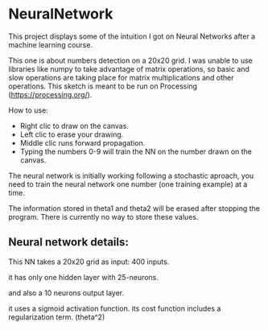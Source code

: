 # NeuralNetwork
This project displays some of the intuition I got on Neural Networks after a machine learning course. 

This one is about numbers detection on a 20x20 grid.
I was unable to use libraries like numpy to take advantage of matrix operations, so basic and slow 
operations are taking place for matrix multiplications and other operations.
This sketch is meant to be run on Processing (https://processing.org/). 

How to use:
- Right clic to draw on the canvas.
- Left clic to erase your drawing. 
- Middle clic runs forward propagation.
- Typing the numbers 0-9 will train the NN on the number drawn on the canvas.

The neural network is initially working following a stochastic aproach, you need to train the neural network
one number (one training example) at a time. 

The information stored in theta1 and theta2 will be erased after stopping the program. 
There is currently no way to store these values. 

## Neural network details:
  This NN takes a 20x20 grid as input: 400 inputs.

  it has only one hidden layer with 25-neurons.  
  
  and also a 10 neurons output layer.  

it uses a sigmoid activation function. 
its cost function includes a regularization term. (theta^2)
